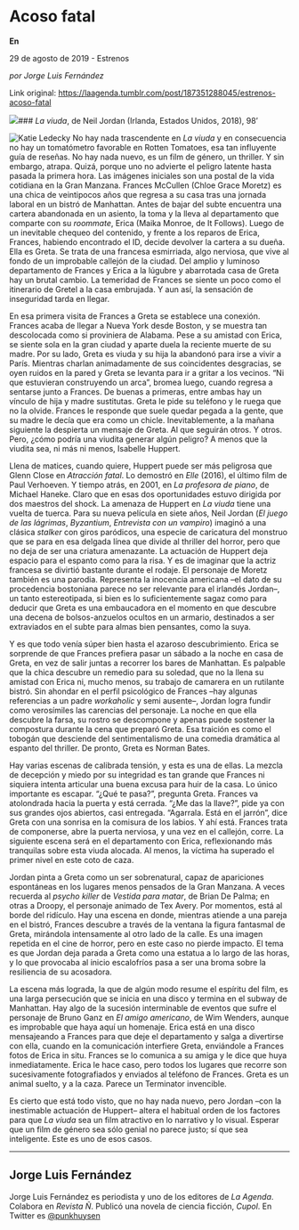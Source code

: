 # Acoso fatal

**En**

29 de agosto de 2019 - Estrenos

_por Jorge Luis Fernández_

Link original: https://laagenda.tumblr.com/post/187351288045/estrenos-acoso-fatal

![](https://64.media.tumblr.com/5cbb709ce43a7dc737ebb8a284f9ee47/tumblr_px0497K2oV1u3lb1ko3_r1_1280.jpg)### *La viuda*, de Neil Jordan (Irlanda, Estados Unidos, 2018), 98’

![Katie Ledecky](https://64.media.tumblr.com/1432fa760da929365ca7b9aeacf15fae/f657a7940a077448-aa/s400x600/5cc97bc8f9dc931e5655b7e78fedeef15aaf03d8.jpg)
No hay nada trascendente en *La viuda* y en consecuencia no hay un tomatómetro favorable en Rotten Tomatoes, esa tan influyente guía de reseñas. No hay nada nuevo, es un film de género, un thriller. Y sin embargo, atrapa. Quizá, porque uno no advierte el peligro latente hasta pasada la primera hora. Las imágenes iniciales son una postal de la vida cotidiana en la Gran Manzana. Frances McCullen (Chloe Grace Moretz) es una chica de veintipocos años que regresa a su casa tras una jornada laboral en un bistró de Manhattan. Antes de bajar del subte encuentra una cartera abandonada en un asiento, la toma y la lleva al departamento que comparte con su *roommate*, Erica (Maika Monroe, de It Follows). Luego de un inevitable chequeo del contenido, y frente a los reparos de Erica, Frances, habiendo encontrado el ID, decide devolver la cartera a su dueña. Ella es Greta. Se trata de una francesa esmirriada, algo nerviosa, que vive al fondo de un improbable callejón de la ciudad. Del amplio y luminoso departamento de Frances y Erica a la lúgubre y abarrotada casa de Greta hay un brutal cambio. La temeridad de Frances se siente un poco como el itinerario de Gretel a la casa embrujada. Y aun así, la sensación de inseguridad tarda en llegar. 

En esa primera visita de Frances a Greta se establece una conexión. Frances acaba de llegar a Nueva York desde Boston, y se muestra tan descolocada como si proviniera de Alabama. Pese a su amistad con Erica, se siente sola en la gran ciudad y aparte duela la reciente muerte de su madre. Por su lado, Greta es viuda y su hija la abandonó para irse a vivir a París. Mientras charlan animadamente de sus coincidentes desgracias, se oyen ruidos en la pared y Greta se levanta para ir a gritar a los vecinos. “Ni que estuvieran construyendo un arca”, bromea luego, cuando regresa a sentarse junto a Frances. De buenas a primeras, entre ambas hay un vínculo de hija y madre sustitutas. Greta le pide su teléfono y le ruega que no la olvide. Frances le responde que suele quedar pegada a la gente, que su madre le decía que era como un chicle. Inevitablemente, a la mañana siguiente la despierta un mensaje de Greta. Al que seguirán otros. Y otros. Pero, ¿cómo podría una viudita generar algún peligro? A menos que la viudita sea, ni más ni menos, Isabelle Huppert.

Llena de matices, cuando quiere, Huppert puede ser más peligrosa que Glenn Close en *Atracción fatal*. Lo demostró en *Elle* (2016), el último film de Paul Verhoeven. Y tiempo atrás, en 2001, en *La profesora de piano*, de Michael Haneke. Claro que en esas dos oportunidades estuvo dirigida por dos maestros del shock. La amenaza de Huppert en *La viuda* tiene una vuelta de tuerca. Para su nueva película en siete años, Neil Jordan (*El juego de las lágrimas*, *Byzantium*, *Entrevista con un vampiro*) imaginó a una clásica *stalker* con giros paródicos, una especie de caricatura del monstruo que se para en esa delgada línea que divide al thriller del horror, pero que no deja de ser una criatura amenazante. La actuación de Huppert deja espacio para el espanto como para la risa. Y es de imaginar que la actriz francesa se divirtió bastante durante el rodaje. El personaje de Moretz también es una parodia. Representa la inocencia americana –el dato de su procedencia bostoniana parece no ser relevante para el irlandés Jordan–, un tanto estereotipada, si bien es lo suficientemente sagaz como para deducir que Greta es una embaucadora en el momento en que descubre una decena de bolsos-anzuelos ocultos en un armario, destinados a ser extraviados en el subte para almas bien pensantes, como la suya.

Y es que todo venía súper bien hasta el azaroso descubrimiento. Erica se sorprende de que Frances prefiera pasar un sábado a la noche en casa de Greta, en vez de salir juntas a recorrer los bares de Manhattan. Es palpable que la chica descubre un remedio para su soledad, que no la llena su amistad con Erica ni, mucho menos, su trabajo de camarera en un rutilante bistró. Sin ahondar en el perfil psicológico de Frances –hay algunas referencias a un padre *workaholic* y semi ausente–, Jordan logra fundir como verosímiles las carencias del personaje. La noche en que ella descubre la farsa, su rostro se descompone y apenas puede sostener la compostura durante la cena que preparó Greta. Esa traición es como el tobogán que desciende del sentimentalismo de una comedia dramática al espanto del thriller. De pronto, Greta es Norman Bates.

Hay varias escenas de calibrada tensión, y esta es una de ellas. La mezcla de decepción y miedo por su integridad es tan grande que Frances ni siquiera intenta articular una buena excusa para huir de la casa. Lo único importante es escapar. “¿Qué te pasa?”, pregunta Greta. Frances va atolondrada hacia la puerta y está cerrada. “¿Me das la llave?”, pide ya con sus grandes ojos abiertos, casi entregada. “Agarrala. Está en el jarrón”, dice Greta con una sonrisa en la comisura de los labios. Y ahí está. Frances trata de componerse, abre la puerta nerviosa, y una vez en el callejón, corre. La siguiente escena será en el departamento con Erica, reflexionando más tranquilas sobre esta viuda alocada. Al menos, la víctima ha superado el primer nivel en este coto de caza.

Jordan pinta a Greta como un ser sobrenatural, capaz de apariciones espontáneas en los lugares menos pensados de la Gran Manzana. A veces recuerda al *psycho killer* de *Vestida para matar*, de Brian De Palma; en otras a Droopy, el personaje animado de Tex Avery. Por momentos, está al borde del ridículo. Hay una escena en donde, mientras atiende a una pareja en el bistró, Frances descubre a través de la ventana la figura fantasmal de Greta, mirándola intensamente al otro lado de la calle. Es una imagen repetida en el cine de horror, pero en este caso no pierde impacto. El tema es que Jordan deja parada a Greta como una estatua a lo largo de las horas, y lo que provocaba al inicio escalofríos pasa a ser una broma sobre la resiliencia de su acosadora.

La escena más lograda, la que de algún modo resume el espíritu del film, es una larga persecución que se inicia en una disco y termina en el subway de Manhattan. Hay algo de la sucesión interminable de eventos que sufre el personaje de Bruno Ganz en *El amigo americano*, de Wim Wenders, aunque es improbable que haya aquí un homenaje. Erica está en una disco mensajeando a Frances para que deje el departamento y salga a divertirse con ella, cuando en la comunicación interfiere Greta, enviándole a Frances fotos de Erica in situ. Frances se lo comunica a su amiga y le dice que huya inmediatamente. Erica le hace caso, pero todos los lugares que recorre son sucesivamente fotografiados y enviados al teléfono de Frances. Greta es un animal suelto, y a la caza. Parece un Terminator invencible.

Es cierto que está todo visto, que no hay nada nuevo, pero Jordan –con la inestimable actuación de Huppert– altera el habitual orden de los factores para que *La viuda* sea un film atractivo en lo narrativo y lo visual. Esperar que un film de género sea sólo genial no parece justo; sí que sea inteligente. Este es uno de esos casos.

  




---

Jorge Luis Fernández
--------------------

 Jorge Luis Fernández es periodista y uno de los editores de *La Agenda*. Colabora en *Revista Ñ*. Publicó una novela de ciencia ficción, *Cupol*. En Twitter es [@punkhuysen](https://twitter.com/punkhuysen) 

